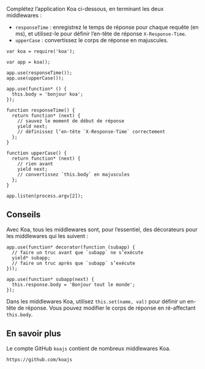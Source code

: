 Complétez l’application Koa ci-dessous, en terminant les deux middlewares :

- `responseTime` : enregistrez le temps de réponse pour chaque requête (en ms),
   et utilisez-le pour définir l’en-tête de réponse `X-Response-Time`.
- `upperCase` : convertissez le corps de réponse en majuscules.

```
var koa = require('koa');

var app = koa();

app.use(responseTime());
app.use(upperCase());

app.use(function* () {
  this.body = 'bonjour koa';
});

function responseTime() {
  return function* (next) {
    // sauvez le moment de début de réponse
    yield next;
    // définissez l’en-tête `X-Response-Time` correctement
  };
}

function upperCase() {
  return function* (next) {
    // rien avant
    yield next;
    // convertissez `this.body` en majuscules
  };
}

app.listen(process.argv[2]);
```

## Conseils

Avec Koa, tous les middlewares sont, pour l’essentiel, des décorateurs pour
les middlewares qui les suivent :

```
app.use(function* decorator(function (subapp) {
  // faire un truc avant que `subapp` ne s’exécute
  yield* subapp;
  // faire un truc après que `subapp` s’exécute
}));

app.use(function* subapp(next) {
  this.response.body = 'Bonjour tout le monde';
});
```

Dans les middlewares Koa, utilisez `this.set(name, val)` pour définir un
en-tête de réponse.  Vous pouvez modifier le corps de réponse en ré-affectant
`this.body`.

## En savoir plus

Le compte GitHub `koajs` contient de nombreux middlewares Koa.

```
https://github.com/koajs
```
